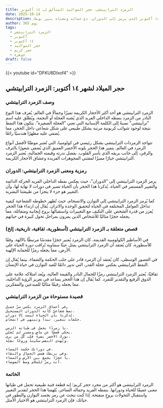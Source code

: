 ```yaml
---
title: الزمرد الترابيتشي، حجر المواليد المتألق لـ ١٤ أكتوبر
date: 2025-10-14
description: اشعر بأهمية الزمرد الترابيتشي، حجر المواليد لـ ١٤ أكتوبر الذي يرمز إلى الدوران. دع جماله ومعناه ينير يومك.
author: 365 يوم
tags:
  - الزمرد الترابيتشي
  - أكتوبر
  - ١٤ أكتوبر
  - حجر المواليد
  - حجر كريم
  - جوهرة
draft: false
---
```


{{< youtube id="DFKU8DIxof4" >}}

## حجر الميلاد لشهر ١٤ أكتوبر: الزمرد الترابيتشي

### وصف الزمرد الترابيتشي

الزمرد الترابيتشي هو أحد أكثر الأحجار الكريمة تميزًا وجمالًا في العالم. يُعرف هذا النوع النادر من الزمرد بنمطه الداخلي الفريد الذي يُشبه العجلة أو النجمة، ويُطلق عليه اسم "ترابيتشي" نسبةً إلى الكلمة الإسبانية التي تعني "العجلة الصغيرة". يتكون هذا النمط نتيجة لوجود شوائب كربونية مرتبة بشكل طبيعي على شكل شعاعي داخل الحجر، مما يُضفي عليه مظهرًا هندسيًا رائعًا.

تتواجد الزمردات الترابيتشي بشكل رئيسي في كولومبيا، التي تُعتبر موطنًا لأفضل أنواع الزمرد في العالم. يتميز هذا الحجر بلونه الأخضر العميق الذي يُضفي شعورًا بالترف والرقي، إلى جانب بريقه الذي يأسر القلوب. بفضل ندرته وقيمته الجمالية، يُعتبر الزمرد الترابيتشي خيارًا مميزًا لمقتني المجوهرات الفريدة وعشاق الأحجار الكريمة.

### رمزية ومعنى الزمرد الترابيتشي: الدوران

يرمز الزمرد الترابيتشي إلى "الدوران"، حيث يعكس نمطه الداخلي الفريد الحركة الدائمة والتغيير المستمر في الحياة. يُذكرنا هذا الحجر بأن الحياة تسير في دورات لا نهاية لها، وأن التغيير هو جزء لا يتجزأ من طبيعتنا البشرية.

كما يُرمز الزمرد الترابيتشي إلى التوازن والانسجام، حيث تُظهر خطوطه الشعاعية كيفية تداخل العوامل المختلفة في الحياة لتحقيق الوحدة والاتزان. يُقال إن ارتداء هذا الحجر يُعزز من قدرة الشخص على التكيف مع التغييرات واستقبالها بروح إيجابية ومتفائلة، مما يجعله حجرًا مثاليًا للأشخاص الذين يمرون بمراحل تحول كبيرة في حياتهم.

### قصص متعلقة بـ الزمرد الترابيتشي (أسطورية، ثقافية، تاريخية، إلخ)

في الأساطير الكولومبية القديمة، كان الزمرد يُعتبر حجرًا مقدسًا مرتبطًا بالآلهة. وفقًا للأسطورة، كان يُعتقد أن الزمرد الترابيتشي يمثل عينًا سماوية تُراقب دورة الحياة على الأرض، مما يجعله رمزًا للحماية الإلهية.

في العصور الوسطى، كان يُعتقد أن الزمرد قادر على جلب الحكمة والشفاء، بينما يُقال إن النمط الترابيتشي يعكس عجلة القدر، التي تدور دائمًا لتُعيد التوازن في حياة الإنسان.

ثقافيًا، يُعتبر الزمرد الترابيتشي رمزًا للجمال النادر والقيمة العالية، ويُعد امتلاكه علامة على الذوق الرفيع والتقدير للتفرد. كما يُقال إن هذا الحجر يساعد في تعزيز الرؤية الداخلية، مما يجعله رفيقًا مثاليًا للمبدعين والمفكرين.

### قصيدة مستوحاة من الزمرد الترابيتشي

```
في أعماق الزمرد يكمن سرٌ جميل،  
نمطٌ شعاعيٌ كأنه الدوران المستحيل.  
يُذكرنا بأن الحياة ليست إلا دوران،  
حلقات تتغير، تبدأ وتنتهي في انسجام.

يا زمردًا يحمل في طياته الزمن،  
يحكي قصصًا عن ماضٍ ومصيرٍ لم يُعلن.  
نورك الأخضر يضيء قلب كل من يرى،  
ويُهدي النفس سكينةً وروحًا نقيّة.

في دورانك حكمة السماء،  
وفي بريقك همس الجمال والنقاء.  
يا حجرًا يجمع بين الأرض والسماء،  
أنت رمزٌ للسلام وسط الضوضاء.
```

### الخاتمة

الزمرد الترابيتشي هو أكثر من مجرد حجر كريم؛ إنه قطعة فنية طبيعية تحمل في طياتها معنى عميقًا للحياة ودوراتها. بنمطه الفريد وجماله الساحر، يُلهمنا هذا الحجر لتقدير التغيير واستقبال التحولات بروحٍ منفتحة. إذا كنت تبحث عن رمز يجسد التوازن والتطور في حياتك، فإن الزمرد الترابيتشي هو الاختيار الأمثل.